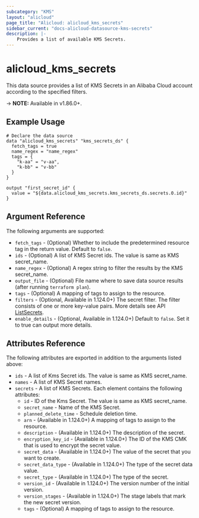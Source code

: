 ```yaml
---
subcategory: "KMS"
layout: "alicloud"
page_title: "Alicloud: alicloud_kms_secrets"
sidebar_current: "docs-alicloud-datasource-kms-secrets"
description: |-
    Provides a list of available KMS Secrets.
---
```


# alicloud\_kms\_secrets

This data source provides a list of KMS Secrets in an Alibaba Cloud account according to the specified filters.
 
-> **NOTE:** Available in v1.86.0+.

## Example Usage

```
# Declare the data source
data "alicloud_kms_secrets" "kms_secrets_ds" {
  fetch_tags = true
  name_regex = "name_regex"
  tags = {
    "k-aa" = "v-aa",
    "k-bb" = "v-bb"
  }
}

output "first_secret_id" {
  value = "${data.alicloud_kms_secrets.kms_secrets_ds.secrets.0.id}"
}
```

## Argument Reference

The following arguments are supported:

* `fetch_tags` - (Optional) Whether to include the predetermined resource tag in the return value. Default to `false`.
* `ids` - (Optional) A list of KMS Secret ids. The value is same as KMS secret_name.
* `name_regex` - (Optional) A regex string to filter the results by the KMS secret_name.
* `output_file` - (Optional) File name where to save data source results (after running `terraform plan`).
* `tags` - (Optional) A mapping of tags to assign to the resource.
* `filters` - (Optional, Available in 1.124.0+) The secret filter. The filter consists of one or more key-value pairs. 
  More details see API [ListSecrets](https://www.alibabacloud.com/help/en/key-management-service/latest/listsecrets). 
* `enable_details` - (Optional, Available in 1.124.0+) Default to `false`. Set it to true can output more details.

## Attributes Reference

The following attributes are exported in addition to the arguments listed above:

* `ids` -  A list of Kms Secret ids. The value is same as KMS secret_name. 
* `names` -  A list of KMS Secret names.
* `secrets` - A list of KMS Secrets. Each element contains the following attributes:
  * `id` - ID of the Kms Secret. The value is same as KMS secret_name.
  * `secret_name` - Name of the KMS Secret.
  * `planned_delete_time` - Schedule deletion time.
  * `arn` - (Available in 1.124.0+) A mapping of tags to assign to the resource.
  * `description` - (Available in 1.124.0+)  The description of the secret.
  * `encryption_key_id` - (Available in 1.124.0+)  The ID of the KMS CMK that is used to encrypt the secret value.
  * `secret_data` - (Available in 1.124.0+)  The value of the secret that you want to create.
  * `secret_data_type` - (Available in 1.124.0+)  The type of the secret data value.
  * `secret_type` - (Available in 1.124.0+)  The type of the secret.
  * `version_id` - (Available in 1.124.0+)  The version number of the initial version.
  * `version_stages` - (Available in 1.124.0+)  The stage labels that mark the new secret version.
  * `tags` - (Optional) A mapping of tags to assign to the resource.

